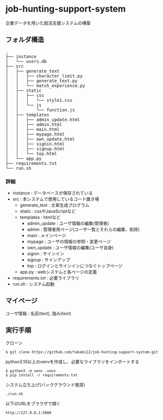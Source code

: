 # job-hunting-support-system
企業データを用いた就活支援システムの構築

## フォルダ構造
<pre>
.  
├── instance  
│   └── users.db  
├── src  
│   ├── generate_text  
│   │   ├── character_limit.py  
│   │   ├── generate_text.py  
│   │   └── match_experience.py  
│   ├── static  
│   │   ├── css  
│   │   │   └── style1.css    
│   │   └── js  
│   │       └── function.js  
│   ├── templates  
│   │   ├── admin_update.html  
│   │   ├── admin.html  
│   │   ├── main.html  
│   │   ├── mypage.html  
│   │   ├── own_update.html  
│   │   ├── signin.html  
│   │   ├── signup.html  
│   │   └── top.html  
│   └── app.py  
├── requirements.txt  
└── run.sh
</pre>
### 詳細
- instance : データベースが保存されている
- src : 本システムで使用しているコード置き場  
  - generate_text : 文章生成プログラム
  - static : cssやJavaScriptなど
  - templates : htmlなど  
    - admin_update : ユーザ情報の編集(管理者)  
    - admin : 管理者用ページ(ユーザ一覧とそれらの編集、削除)  
    - main : メインページ  
    - mypage : ユーザの情報の参照・変更ページ  
    - own_update : ユーザ情報の編集(ユーザ自身)
    - signin : サインイン
    - signup : サインアップ  
    - top : ログインとサインインにつなぐトップページ  
  - app.py : webシステムと各ページの定義  
- requirements.txt : 必要ライブラリ  
- run.sh : システム起動  

## マイページ
ユーザ情報 : 名前(text), 強み(text)  

## 実行手順
クローン
```
$ git clone https://github.com/takaki12/job-hunting-support-system.git
```
python3.10以上のvenvを作成し、必要なライブラリをインポートする
```
$ python3 -m venv .venv
$ pip install -r requirements.txt
```
システム立ち上げ(バックグラウンド推奨)
```
./run.sh
```
以下のURLをブラウザで開く
```
http://127.0.0.1:5000
```